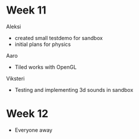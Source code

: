 # Week 11


Aleksi

- created small testdemo for sandbox
- initial plans for physics


Aaro

- Tiled works with OpenGL


Viksteri

- Testing and implementing 3d sounds in sandbox

# Week 12
- Everyone away